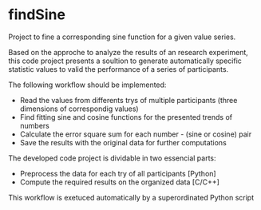 # findSine
Project to fine a corresponding sine function for a given value series.

Based on the approche to analyze the results of an research experiment, this code project presents a soultion to generate automatically specific statistic values to valid the performance of a series of participants.

The following workflow should be implemented:
- Read the values from differents trys of multiple participants (three dimensions of correspondig values)
- Find fitting sine and cosine functions for the presented trends of numbers
- Calculate the error square sum for each number - (sine or cosine) pair
- Save the results with the original data for further computations

The developed code project is dividable in two essencial parts:
- Preprocess the data for each try of all participants [Python]
- Compute the required results on the organized data [C/C++]

This workflow is exetuced automatically by a superordinated Python script

